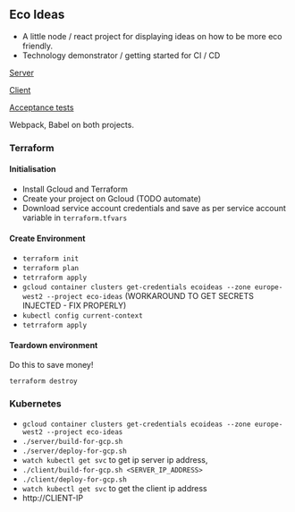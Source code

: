 
## Eco Ideas

- A little node / react project for displaying ideas on how to be more eco friendly.
- Technology demonstrator / getting started for CI / CD


[Server](./server/README.md)

[Client](./client/README.md)

[Acceptance tests](./acceptance_tests/README.md)

Webpack, Babel on both projects.

### Terraform 

#### Initialisation 
- Install Gcloud and Terraform
- Create your project on Gcloud (TODO automate)
- Download service account credentials and save as per service account variable in `terraform.tfvars`

#### Create Environment

- `terraform init`
- `terraform plan`
- `tetrraform apply`
- `gcloud container clusters get-credentials ecoideas --zone europe-west2 --project eco-ideas` (WORKAROUND TO GET SECRETS INJECTED - FIX PROPERLY)
- `kubectl config current-context`
- `tetrraform apply`


#### Teardown environment

Do this to save money!

`terraform destroy`

### Kubernetes

- `gcloud container clusters get-credentials ecoideas --zone europe-west2 --project eco-ideas`
- `./server/build-for-gcp.sh`
- `./server/deploy-for-gcp.sh`
- `watch kubectl get svc` to get ip server ip address, 
- `./client/build-for-gcp.sh <SERVER_IP_ADDRESS>`
- `./client/deploy-for-gcp.sh`
- `watch kubectl get svc` to get the client ip address
- http://CLIENT-IP



